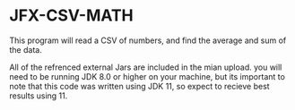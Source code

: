 # JFX-CSV-MATH
This program will read a CSV of numbers, and find the average and sum of the data.

All of the refrenced external Jars are included in the mian upload. you will need to be running JDK 8.0 or higher on your machine, but its important to note that
this code was written using JDK 11, so expect to recieve best results using 11.
